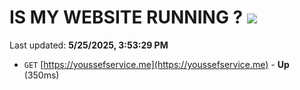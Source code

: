 # IS MY WEBSITE RUNNING ? [![](https://img.shields.io/static/v1?label=Sponsor&message=%E2%9D%A4&logo=GitHub&color=%23fe8e86)](https://github.com/sponsors/Youssef-Lehmam)

Last updated: **5/25/2025, 3:53:29 PM**

- `GET` [https://youssefservice.me](https://youssefservice.me) - **Up** (350ms)
